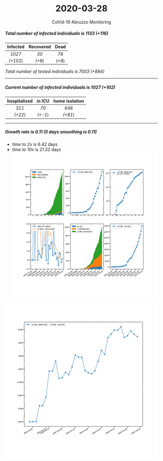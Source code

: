 <div align='center'>

# 2020-03-28
CoVid-19 Abruzzo Monitoring
</div>

##### Total number of infected individuals is 1133 (+116)
Infected | Recovered | Dead
:---: | :---: | :---:
*1027* | *30* | *76*
*(+102*) | *(+6*) | (*+8*)

*Total number of tested individuals is 7003 (+894)*
***
##### Current number of infected individuals is 1027 (+102)
hospitalized | in ICU | home isolation
:---: | :---: | :---:
*311* |*70* |*646*
*(+22*) |*(+-1*) |*(+81*)
***
##### Growth rate is 0.11 (5 days smoothing is 0.11)
- *time to 2x* is 6.42 days
- *time to 10x* is 21.32 days
![stats][stats]

![infected_normalized][infected_normalized]

[stats]: stats_Abruzzo.png
[infected_normalized]: infected_normalized_Abruzzo.png
